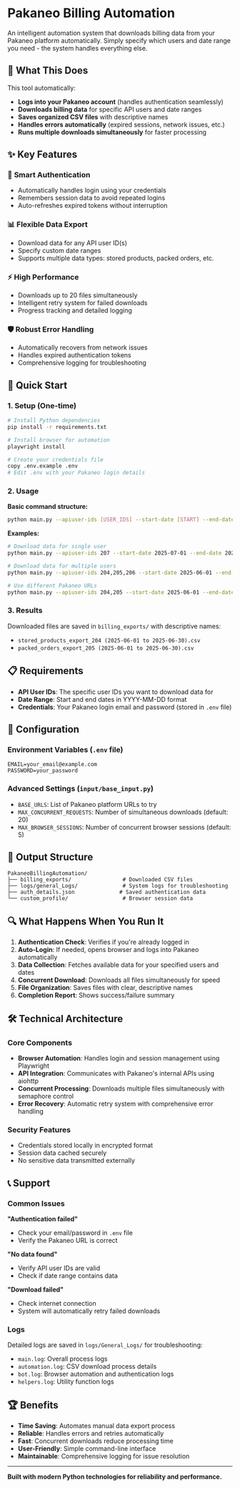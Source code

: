 # Pakaneo Billing Automation

An intelligent automation system that downloads billing data from your Pakaneo platform automatically. Simply specify which users and date range you need - the system handles everything else.

## 🎯 What This Does

This tool automatically:
- **Logs into your Pakaneo account** (handles authentication seamlessly)
- **Downloads billing data** for specific API users and date ranges
- **Saves organized CSV files** with descriptive names
- **Handles errors automatically** (expired sessions, network issues, etc.)
- **Runs multiple downloads simultaneously** for faster processing

## ✨ Key Features

### 🔐 **Smart Authentication**
- Automatically handles login using your credentials
- Remembers session data to avoid repeated logins
- Auto-refreshes expired tokens without interruption

### 📊 **Flexible Data Export**
- Download data for any API user ID(s)
- Specify custom date ranges
- Supports multiple data types: stored products, packed orders, etc.

### ⚡ **High Performance**
- Downloads up to 20 files simultaneously
- Intelligent retry system for failed downloads
- Progress tracking and detailed logging

### 🛡️ **Robust Error Handling**
- Automatically recovers from network issues
- Handles expired authentication tokens
- Comprehensive logging for troubleshooting

## 🚀 Quick Start

### 1. Setup (One-time)

```bash
# Install Python dependencies
pip install -r requirements.txt

# Install browser for automation
playwright install

# Create your credentials file
copy .env.example .env
# Edit .env with your Pakaneo login details
```

### 2. Usage

**Basic command structure:**
```bash
python main.py --apiuser-ids [USER_IDS] --start-date [START] --end-date [END]
```

**Examples:**

```bash
# Download data for single user
python main.py --apiuser-ids 207 --start-date 2025-07-01 --end-date 2025-07-15

# Download data for multiple users
python main.py --apiuser-ids 204,205,206 --start-date 2025-06-01 --end-date 2025-06-30

# Use different Pakaneo URLs
python main.py --apiuser-ids 204,205 --start-date 2025-06-01 --end-date 2025-06-30 --base-urls https://millerbecker.pakaneo.com https://millerbecker2.pakaneo.com
```

### 3. Results

Downloaded files are saved in `billing_exports/` with descriptive names:
- `stored_products_export_204 (2025-06-01 to 2025-06-30).csv`
- `packed_orders_export_205 (2025-06-01 to 2025-06-30).csv`

## 📋 Requirements

- **API User IDs**: The specific user IDs you want to download data for
- **Date Range**: Start and end dates in YYYY-MM-DD format
- **Credentials**: Your Pakaneo login email and password (stored in `.env` file)

## 🔧 Configuration

### Environment Variables (`.env` file)
```env
EMAIL=your_email@example.com
PASSWORD=your_password
```

### Advanced Settings (`input/base_input.py`)
- `BASE_URLS`: List of Pakaneo platform URLs to try
- `MAX_CONCURRENT_REQUESTS`: Number of simultaneous downloads (default: 20)
- `MAX_BROWSER_SESSIONS`: Number of concurrent browser sessions (default: 5)

## 📁 Output Structure

```
PakaneoBillingAutomation/
├── billing_exports/                # Downloaded CSV files
├── logs/general_Logs/              # System logs for troubleshooting
├── auth_details.json              # Saved authentication data
└── custom_profile/                 # Browser session data
```

## 🔍 What Happens When You Run It

1. **Authentication Check**: Verifies if you're already logged in
2. **Auto-Login**: If needed, opens browser and logs into Pakaneo automatically
3. **Data Collection**: Fetches available data for your specified users and dates
4. **Concurrent Download**: Downloads all files simultaneously for speed
5. **File Organization**: Saves files with clear, descriptive names
6. **Completion Report**: Shows success/failure summary

## 🛠️ Technical Architecture

### Core Components
- **Browser Automation**: Handles login and session management using Playwright
- **API Integration**: Communicates with Pakaneo's internal APIs using aiohttp
- **Concurrent Processing**: Downloads multiple files simultaneously with semaphore control
- **Error Recovery**: Automatic retry system with comprehensive error handling

### Security Features
- Credentials stored locally in encrypted format
- Session data cached securely
- No sensitive data transmitted externally

## 📞 Support

### Common Issues

**"Authentication failed"**
- Check your email/password in `.env` file
- Verify the Pakaneo URL is correct

**"No data found"**
- Verify API user IDs are valid
- Check if date range contains data

**"Download failed"**
- Check internet connection
- System will automatically retry failed downloads

### Logs
Detailed logs are saved in `logs/General_Logs/` for troubleshooting:
- `main.log`: Overall process logs
- `automation.log`: CSV download process details
- `bot.log`: Browser automation and authentication logs
- `helpers.log`: Utility function logs

## 🏆 Benefits

- **Time Saving**: Automates manual data export process
- **Reliable**: Handles errors and retries automatically  
- **Fast**: Concurrent downloads reduce processing time
- **User-Friendly**: Simple command-line interface
- **Maintainable**: Comprehensive logging for issue resolution

---

**Built with modern Python technologies for reliability and performance.**